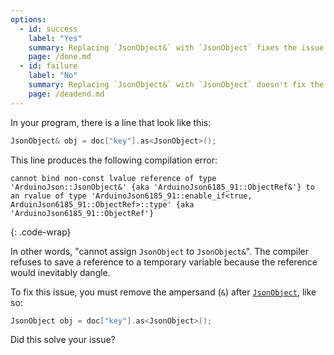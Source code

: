 ```yaml
---
options:
  - id: success
    label: "Yes"
    summary: Replacing `JsonObject&` with `JsonObject` fixes the issue
    page: /done.md
  - id: failure
    label: "No"
    summary: Replacing `JsonObject&` with `JsonObject` doesn't fix the issue
    page: /deadend.md
---
```



In your program, there is a line that look like this:

```c++
JsonObject& obj = doc["key"].as<JsonObject>();
```

This line produces the following compilation error:

```text
cannot bind non-const lvalue reference of type 'ArduinoJson::JsonObject&' {aka 'ArduinoJson6185_91::ObjectRef&'} to an rvalue of type 'ArduinoJson6185_91::enable_if<true, ArduinJson6185_91::ObjectRef>::type' {aka 'ArduinoJson6185_91::ObjectRef'}
```
{: .code-wrap}

In other words, "cannot assign `JsonObject` to `JsonObject&`".
The compiler refuses to save a reference to a temporary variable because the reference would inevitably dangle.


To fix this issue, you must remove the ampersand (`&`) after [`JsonObject`](/v6/api/jsonobject/), like so: 

```c++
JsonObject obj = doc["key"].as<JsonObject>();
```

Did this solve your issue?